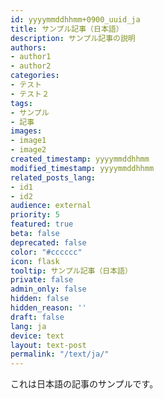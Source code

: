 ```yaml
---
id: yyyymmddhhmm+0900_uuid_ja
title: サンプル記事（日本語）
description: サンプル記事の説明
authors:
- author1
- author2
categories:
- テスト
- テスト２
tags:
- サンプル
- 記事
images:
- image1
- image2
created_timestamp: yyyymmddhhmm
modified_timestamp: yyyymmddhhmm
related_posts_lang:
- id1
- id2
audience: external
priority: 5
featured: true
beta: false
deprecated: false
color: "#cccccc"
icon: flask
tooltip: サンプル記事（日本語）
private: false
admin_only: false
hidden: false
hidden_reason: ''
draft: false
lang: ja
device: text
layout: text-post
permalink: "/text/ja/"
---
```


これは日本語の記事のサンプルです。

